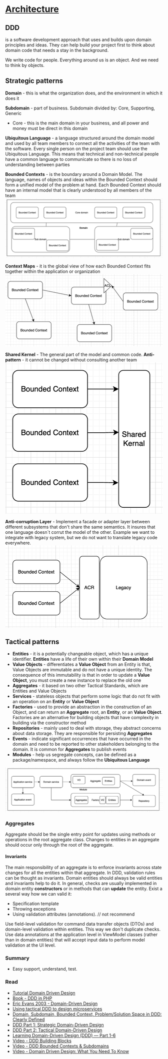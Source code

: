 # [Architecture](README.md)

## DDD
is a software development approach that uses and builds upon domain principles and ideas. They can help build your project first to think about domain code that needs a stay in the background.

We write code for people. Everything around us is an object. And we need to think by objects.

## Strategic patterns
**Domain** - this is what the organization does, and the environment in which it does it

**Subdomain** - part of business. Subdomain divided by: Core, Supporting, Generic
  * Core - this is the main domain in your business, and all power and money must be direct in this domain

**Ubiquitous Language** - a language structured around the domain model and used by all team members to connect all the activities of the team with the software. Every single person on the project team should use the Ubiquitous Language. This means that technical and non-technical people have a common language to communicate so there is no loss of understanding between parties

**Bounded Contexts** - is the boundary around a Domain Model. The language, names of objects and ideas within the Bounded Context should form a unified model of the problem at hand. Each Bounded Context should have an internal model that is clearly understood by all members of the team
![](docs/13.png)

**Context Maps** - it is the global view of how each Bounded Context fits together within the application or organization
![](docs/12.png)

**Shared Kernel** - The general part of the model and common code. **Anti-pattern** - it cannot be changed without consulting another team
![](docs/11.png)

**Anti-corruption Layer** - Implement a facade or adapter layer between different subsystems that don't share the same semantics.
It insures that one language doesn`t corrut the model of the other. 
Example we want to integrate with legacy system, but we do not want to translate legacy code everywhere.
![](docs/10.png)

## Tactical patterns
* **Entities** - it is a potentially changeable object, which has a unique identifier. **Entities** have a life of their own within their **Domain Model**
* **Value Objects** - differentiates a **Value Object** from an Entity is that, Value Objects are immutable and do not have a unique identity. The consequence of this immutability is that in order to update a **Value Object**, you must create a new instance to replace the old one
* **Aggregates** - it based on two other Tactical Standards, which are Entities and Value Objects
* **Services** - stateless objects that perform some logic that do not fit with an operation on an **Entity** or **Value Object**
* **Factories** - used to provide an abstraction in the construction of an Object, and can return an **Aggregate** root, an **Entity**, or an **Value Object**. Factories are an alternative for building objects that have complexity in building via the constructor method
* **Repositories** - mainly used to deal with storage, they abstract concerns about data storage. They are responsible for persisting **Aggregates**
* **Events** - indicate significant occurrences that have occurred in the domain and need to be reported to other stakeholders belonging to the domain. It is common for **Aggregates** to publish events
* **Modules** - help us segregate concepts, can be defined as a package/namespace, and always follow the **Ubiquitous Language**

![](docs/9.png)

### Aggregates

Aggregate should be the single entry point for updates using methods or operations in the root aggregate class. 
Changes to entities in an aggregate should occur only through the root of the aggregate.

#### Invariants
The main responsibility of an aggregate is to enforce invariants across state changes for all the entities within that aggregate.
In DDD, validation rules can be thought as invariants. Domain entities should always be valid entities and invariants help to do it.
In general, checks are usually implemented in domain entity **constructors** or in methods that can **update** the entity.
Exist a several way how we can valid it:
* Specification template
* Throwing exceptions
* Using validation attributes (annotations). // not recommend

Use field-level validation for command data transfer objects (DTOs) and domain-level validation within entities. This way we don't duplicate checks.
Use data annotations at the application level in ViewModel classes (rather than in domain entities) that will accept input data to perform model validation at the UI level.

### Summary
* Easy support, understand, test.

### Read
* [Tutorial Domain Driven Design](https://uniknow.github.io/AgileDev/site/0.1.8-SNAPSHOT/parent/ddd/core/introduction_ddd.html)
* [Book - DDD in PHP](https://github.com/shubham-shinde/books/blob/master/PHP/Domain-Driven%20Design%20in%20PHP%20-%20Buenosvinos%2C%20Carlos%3B%20Soronellas%2C%20Christian.pdf)
* [Eric Evans 2003 - Domain-Driven Design](https://github.com/gg-daddy/ebooks/blob/master/Eric%20Evans%202003%20-%20Domain-Driven%20Design%20-%20Tackling%20Complexity%20in%20the%20Heart%20of%20Software.pdf)
* [Using tactical DDD to design microservices](https://learn.microsoft.com/en-us/azure/architecture/microservices/model/tactical-ddd)
* [Domain, Subdomain, Bounded Context, Problem/Solution Space in DDD: Clearly Defined](https://medium.com/nick-tune-tech-strategy-blog/domains-subdomain-problem-solution-space-in-ddd-clearly-defined-e0b49c7b586c)
* [DDD Part 1: Strategic Domain-Driven Design](https://vaadin.com/blog/ddd-part-1-strategic-domain-driven-design)
* [DDD Part 2: Tactical Domain-Driven Design](https://vaadin.com/blog/ddd-part-2-tactical-domain-driven-design)
* [Learning Domain-Driven Design (DDD) — Part 1-6](https://medium.com/@matteopampana/learning-domain-driven-design-ddd-part-1-103192742739)
* [Video - DDD Building Blocks](https://www.youtube.com/watch?v=xFl-QQZJFTA)
* [Video - DDD Bounded Contexts & Subdomains](https://www.youtube.com/watch?v=NvBsEnDgA4o)
* [Video - Domain Driven Design: What You Need To Know](https://www.youtube.com/watch?v=4rhzdZIDX_k)